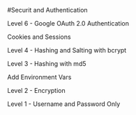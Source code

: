 #Securit and Authentication

Level 6 - Google OAuth 2.0 Authentication

Cookies and Sessions

Level 4 - Hashing and Salting with bcrypt

Level 3 - Hashing with md5

Add Environment Vars

Level 2 - Encryption

Level 1 - Username and Password Only
